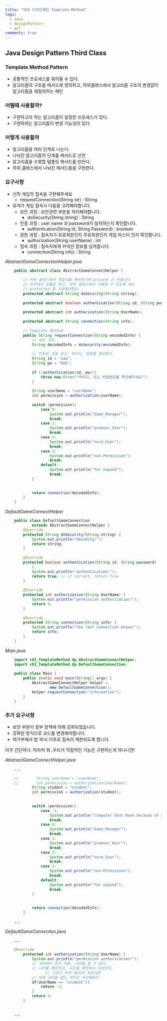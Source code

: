 ```yaml
---
title: "자바 디자인패턴 Template-Method"
tags:
  - Java
  - designPattern
  - gof
comments: true
---
```


## Java Design Pattern Third Class 

### Template Method Pattern

- 공통적인 프로세스를 묶어줄 수 있다.
- 알고리즘의 구조를 메서드에 정의하고, 하위클래스에서 알고리즘 구조의 변경없이 알고리즘을 재정의하는 패턴

### 어떨때 사용할까?

- 구현하고자 하는 알고리즘이 일정한 프로세스가 있다.
- 구현하려는 알고리즘이 변경 가능성이 있다.

### 어떻게 사용할까

- 알고리즘을 여러 단계로 나눈다.
- 나눠진 알고리즘의 단계를 메서드로 선언
- 알고리즘을 수행할 템플릿 메서드를 만든다.
- 하위 클래스에서 나눠진 메서드들을 구현한다.

### 요구사항

- 신작 게임의 접속을 구현해주세요
    - requestConnection(String str) : String
- 유저가 게임 접속시 다음을 고려해야합니다.
    - 보안 과정 :  보안관련 부분을 처리해야합니다.
        - doSecurity(String string) : String
    - 인증 과정 : user name 과 password가 일치하는지 확인합니다.
        - authentication(String id, String Password) : boolean
    - 권한 과정 : 접속자가 유료회원인지 무료회원인지 게임 마스터 인지 확인합니다.
        - authorization(String userName) : int
    - 접속 과정 : 접속자에게 커넥션 정보를 넘겨줍니다.
        - connection(String info) : String

*AbstractGameConnectionHelper.java*
```java
    public abstract class AbstractGameConnectHelper {
    
        // 하위 클래스에서 재정의를 해야하기에 private 는 안됩니다.
        // 외부에서 호출은 막고, 하위 클래스에서 사용할 수 있도록 하는 
        // protected 를 사용해야한다.
        protected abstract String doSecurity(String string);
    
        protected abstract boolean authentication(String id, String password);
    
        protected abstract int authorization(String UserName);
    
        protected abstract String connection(String info);
    
        // Template Method
        public String requestConnection(String encodedInfo) {
            // 보안 과정
            String decodedInfo = doSecurity(encodedInfo);
    
            // 반환된 것을 갖고, 아이디, 암호를 할당한다.
            String id = "aaa";
            String pw = "bbb";
    
            if (!authentication(id, pw)){
                throw new Error("아이디, 또는 비밀번호를 확인해주세요");
            }
    
            String userName = "userName";
            int permission = authorization(userName);
    
            switch (permission){
                case 0:
                    System.out.println("Game_Manager");
                    break;
                case 1:
                    System.out.println("premier_User");
                    break;
                case 2:
                    System.out.println("norm_User");
                    break;
                case 3:
                    System.out.println("non-Permission");
                    break;
                default:
                    System.out.println("for expand");
                    break;
            }
    
    
            return connection(decodedInfo);
        }
    }
```
*DefaultGameConnectHelper*
```java
    public class DefaultGameConnection 
    		extends AbstractGameConnectHelper {
        @Override
        protected String doSecurity(String string) {
            System.out.println("decoding!");
            return string;
        }
    
        @Override
        protected boolean authentication(String id, String password)
    		{
            System.out.println("authentication!");
            return true; // if correct, return true
        }
    
        @Override
        protected int authorization(String UserName) {
            System.out.println("permission authorization!");
            return 0;
        }
    
        @Override
        protected String connection(String info) {
            System.out.println("the last connection phase!");
            return info;
        }
    }
```
*Main.java*
```java
    import ch3_TemplateMethod.dp.AbstractGameConnectHelper;
    import ch3_TemplateMethod.dp.DefaultGameConnection;
    
    public class Main {
        public static void main(String[] args) {
            AbstractGameConnectHelper helper = 
    				new DefaultGameConnection();
            helper.requestConnection("information");
        }
    }
```
### 추가 요구사항

- 보안 부분이 정부 정책에 의해 강화되었습니다.
- 강화된 방식으로 코드를 변경해야합니다.
- 여가부에서 밤 10시 이후로 접속이 제한되도록 합니다.

아주 간단하다. 어차피 뭐..우리가 직접적인 기능은 구현하는게 아니니깐!

*AbstractGameConnectHelper.java*
```java
    ...
    
    //        String userName = "userName";
    //        int permission = authorization(userName);
            String student = "student";
            int permission = authorization(student);
    
    
            switch (permission){
                case -1:
                    System.out.println("Computer Shut Down because of your Age");
                    break;
                case 0:
                    System.out.println("Game_Manager");
                    break;
                case 1:
                    System.out.println("premier_User");
                    break;
                case 2:
                    System.out.println("norm_User");
                    break;
                case 3:
                    System.out.println("non-Permission");
                    break;
                default:
                    System.out.println("for expand");
                    break;
            }
    
    
            return connection(decodedInfo);
        }
    
    ...
```
*DefaultGameConnection.java*
```java
    ...
    
    @Override
        protected int authorization(String UserName) {
            System.out.println("permission authorization!");
            // 서버에서 유저 이름, 나이를 알 수 있다.
            // 나이를 확인하고, 시간을 확인해서 미성년자, 
    			  // 그리고 저녁 10시가 지났다면
            // 바로 권한을 없는 것으로 처리해준다.
            if(UserName == "student"){
                return -1;
            }
            return 0;
        }
    
    
    ...
```
